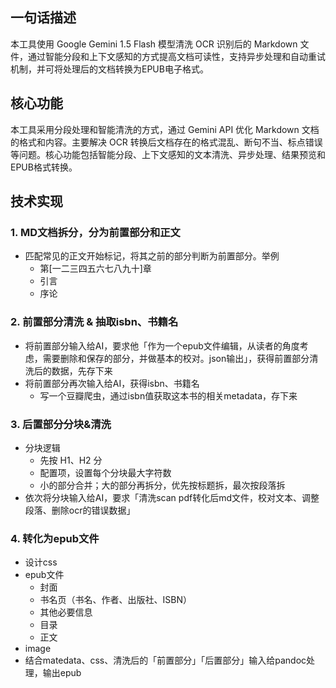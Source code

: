 
## 一句话描述

本工具使用 Google Gemini 1.5 Flash 模型清洗 OCR 识别后的 Markdown 文件，通过智能分段和上下文感知的方式提高文档可读性，支持异步处理和自动重试机制，并可将处理后的文档转换为EPUB电子格式。

## 核心功能

本工具采用分段处理和智能清洗的方式，通过 Gemini API 优化 Markdown 文档的格式和内容。主要解决 OCR 转换后文档存在的格式混乱、断句不当、标点错误等问题。核心功能包括智能分段、上下文感知的文本清洗、异步处理、结果预览和EPUB格式转换。

## 技术实现

### 1. MD文档拆分，分为前置部分和正文

- 匹配常见的正文开始标记，将其之前的部分判断为前置部分。举例
  - 第[一二三四五六七八九十]章
  - 引言
  - 序论

### 2. 前置部分清洗 & 抽取isbn、书籍名

- 将前置部分输入给AI，要求他「作为一个epub文件编辑，从读者的角度考虑，需要删除和保存的部分，并做基本的校对。json输出」，获得前置部分清洗后的数据，先存下来
- 将前置部分再次输入给AI，获得isbn、书籍名
  - 写一个豆瓣爬虫，通过isbn值获取这本书的相关metadata，存下来

### 3. 后置部分分块&清洗

- 分块逻辑
  - 先按 H1、H2 分
  - 配置项，设置每个分块最大字符数
  - 小的部分合并；大的部分再拆分，优先按标题拆，最次按段落拆
- 依次将分块输入给AI，要求「清洗scan pdf转化后md文件，校对文本、调整段落、删除ocr的错误数据」

### 4. 转化为epub文件

- 设计css
- epub文件
  - 封面
  - 书名页（书名、作者、出版社、ISBN）
  - 其他必要信息
  - 目录
  - 正文
- image
- 结合matedata、css、清洗后的「前置部分」「后置部分」输入给pandoc处理，输出epub